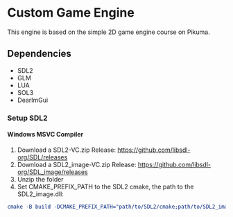 # Custom Game Engine
This engine is based on the simple 2D game engine course on Pikuma.

## Dependencies
* SDL2
* GLM
* LUA
* SOL3
* DearImGui

### Setup SDL2
#### Windows MSVC Compiler
1. Download a SDL2-VC.zip Release: https://github.com/libsdl-org/SDL/releases
2. Download a SDL2_image-VC.zip Release: https://github.com/libsdl-org/SDL_image/releases
2. Unzip the folder
3. Set CMAKE_PREFIX_PATH to the SDL2 cmake, the path to the SDL2_image.dll:
````cmake
cmake -B build -DCMAKE_PREFIX_PATH="path/to/SDL2/cmake;path/to/SDL2_image/cmake;path/to/SDL2_ttf/cmake" -DSDL2_IMAGE_DLL_DIR="path/to/SDL2_image.dll"  
````
